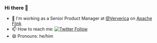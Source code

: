 ### Hi there 👋

- 🔭 I'm working as a Senior Product Manager at [@Ververica](https://github.com/ververica/) on [Apache Flink](https://flink.apache.org/)
- 📫 How to reach me: [![Twitter Follow](https://img.shields.io/twitter/follow/MartijnVisser82?style=social&logo=twitter)](https://twitter.com/MartijnVisser82)
- 😄 Pronouns: he/him
